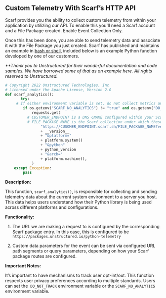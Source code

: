 ## Custom Telemetry With Scarf’s HTTP API<a id="custom-telemetry-with-scarfs-http-api"></a>

Scarf provides you the ability to collect custom telemetry from within your application by utilizing our API. To enable this you'll need a Scarf account and a File Package created. Enable Event Collection Only. 

Once this has been done, you are able to send telemetry data and associate it with the File Package you just created. Scarf has published and maintains an example in [bash or shell](https://github.com/scarf-sh/scarf-shell/), included below is an example Python function developed by one of our customers.

_\*\*Thank you to Unstructured for their wonderful documentation and code samples. We have borrowed some of that as an example here. All rights reserved to Unstructured._

```python
# Copyright 2022 Unstructured Technologies, Inc
# Licensed under the Apache License, Version 2.0
def scarf_analytics():
       try:
	 # If either environment variable is set, do not collect metrics and exit.
        if os.getenv("SCARF_NO_ANALYTICS") != "true" and os.getenv("DO_NOT_TRACK") != "true":
            requests.get(
		  # CUSTOMER_ENDPOINT is a DNS CNAME configured within your Scarf account
		  # FILE_PACKAGE_NAME is the Scarf collection under which these data points will be collected
                "https://CUSOMER_ENDPOINT.scarf.sh/FILE_PACKAGE_NAME?version="
                + __version__
                + "&platform="
                + platform.system()
                + "&python"
                + python_version
                + "&arch="
                + platform.machine(),
            )
    except Exception:
        pass
```
**Description:**

This function, `scarf_analytics()`, is responsible for collecting and sending telemetry data about the current system environment to a server you host. This data helps users understand how their Python library is being used across different platforms and configurations.

**Functionality:**

1. The URL we are making a request to is configured by the corresponding Scarf package entry. In this case, this is configured to be `https://packages.unstructured.io/python-telemetry`

2. Custom data parameters for the event can be sent via configured URL path segments or query parameters, depending on how your Scarf package routes are configured.

**Important Notes:**

It’s important to have mechanisms to track user opt-int/out. This function respects user privacy preferences according to multiple standards. Users can set the  `DO_NOT_TRACK` environment variable or the `SCARF_NO_ANALYTICS` environment variable.
